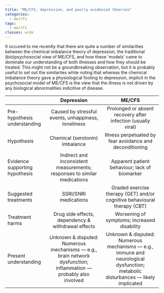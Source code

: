 ```yaml
---
title: "ME/CFS, depression, and poorly evidenced theories"
categories:
  - me/cfs
tags:
  - me/cfs
classes: wide
---
```


It occured to me recently that there are quite a number of similarities between the chemical imbalance theory of depression, the traditional (bio)psychosocial view of ME/CFS, and how these 'models' came to dominate our understanding of both illnesses and how they should be treated. This might not be a groundbreaking observation, but it is probably useful to set out the similarites while noting that whereas the chemical imbalance theory gave a physiological footing to depression, implicit in the psychosocial model of ME/CFS is the view that the illness is not driven by any biological abnormalities indicitive of disease.

|| Depression | ME/CFS |
|  :----------------  |  :------:  |  :----:  |
| Pre-hypothesis understanding | Caused by stressful events, unhappiness, loneliness | Prolonged or absent recovery after infection (usually viral) |
| Hypothesis | Chemical (serotonin) imbalance | Illness perpetuated by fear avoidance and deconditioning |
| Evidence supporting hypothesis | Indirect and inconsistent measurements; responses to similar medications | Apparent patient behaviour; lack of biomarker |
| Suggested treatments | SSRI/SNRI medications | Graded exercise therapy (GET) and/or cognitive behavioural therapy (CBT) |
| Treatment harms | Drug side effects, dependency & withdrawal effects | Worsening of symptoms; increased disability |
| Present understanding | Unknown & disputed: Numerous mechanisms — e.g., brain network dysfunction; inflammation — probably also involved | Unknown & disputed: Numerous mechanisms — e.g., immune and neurological dysfunction; metabolic disturbances — likely implicated |